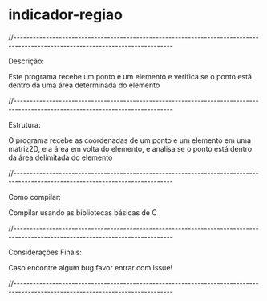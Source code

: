 # indicador-regiao

//-------------------------------------------------------------------------------------------------------------------------------

Descrição:

Este programa recebe um ponto e um elemento e verifica se o ponto está dentro da uma área determinada do elemento


//-------------------------------------------------------------------------------------------------------------------------------

Estrutura:

O programa recebe as coordenadas de um ponto e um elemento em uma matriz2D, e a área em volta do elemento, e analisa se o ponto
está dentro da área delimitada do elemento

//-------------------------------------------------------------------------------------------------------------------------------

Como compilar:

Compilar usando as bibliotecas básicas de C


//-------------------------------------------------------------------------------------------------------------------------------

Considerações Finais:

Caso encontre algum bug favor entrar com Issue!

//-------------------------------------------------------------------------------------------------------------------------------
